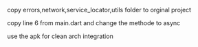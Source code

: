 copy errors,network,service_locator,utils folder to orginal project 

copy line 6 from main.dart and change the methode to async


use the apk for clean arch integration